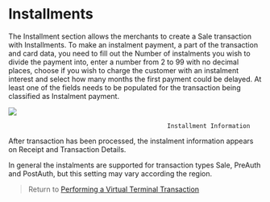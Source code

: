 
# Installments

The Installment section allows the merchants to create a Sale transaction with Installments. To make an instalment payment, a part of the transaction and card data, you need to fill out the 
Number of instalments you wish to divide the payment into, enter a number from 2 to 99 with no decimal places, choose if you wish to charge the customer with an instalment interest and select 
how many months the first payment could be delayed. At least one of the fields needs to be populated for the transaction being classified as Instalment payment.

![](/api/hosted-image/IPGNA/assets/images/installments.jpg)

												Installment Information			

After transaction has been processed, the instalment information appears on Receipt and Transaction Details.  

In general the instalments are supported for transaction types Sale, PreAuth and PostAuth, but this setting may vary according the region.

> Return to [Performing a Virtual Terminal Transaction](?path=docs/additionalInfo/VirtualTerminal.md)

